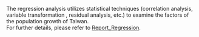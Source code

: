 The regression analysis utilizes statistical techniques (correlation analysis, variable transformation , residual analysis, etc.) to examine the factors of the population growth of Taiwan. \
For further details, please refer to [Report_Regression](https://github.com/YaoDeTsai/Regression--Analysis-of-Population-Growth-in-Taiwan/blob/main/Report_Regression.pdf).
